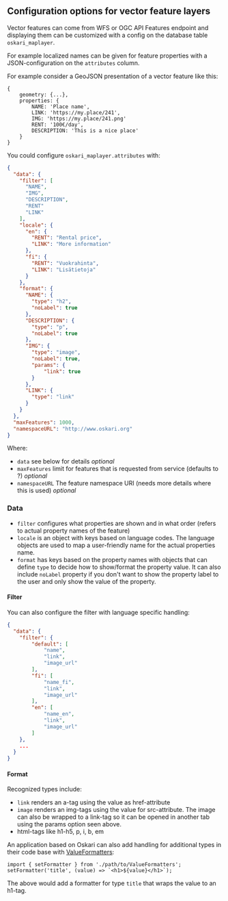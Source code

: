 ## Configuration options for vector feature layers

Vector features can come from WFS or OGC API Features endpoint and displaying them can be customized with a config on the database table `oskari_maplayer`.

For example localized names can be given for feature properties with a JSON-configuration on the `attributes` column.

For example consider a GeoJSON presentation of a vector feature like this:

```
{
    geometry: {...},
    properties: {
        NAME: 'Place name',
        LINK: 'https://my.place/241',
        IMG: 'https://my.place/241.png'
        RENT: '100€/day',
        DESCRIPTION: 'This is a nice place'
    }
}
```
You could configure `oskari_maplayer.attributes` with:
```json
{
  "data": {
    "filter": [
      "NAME",
      "IMG",
      "DESCRIPTION",
      "RENT"
      "LINK"
    ],
    "locale": {
      "en": {
        "RENT": "Rental price",
        "LINK": "More information"
      },
      "fi": {
        "RENT": "Vuokrahinta",
        "LINK": "Lisätietoja"
      }
    },
    "format": {
      "NAME": {
        "type": "h2",
        "noLabel": true
      },
      "DESCRIPTION": {
        "type": "p",
        "noLabel": true
      },
      "IMG": {
        "type": "image",
        "noLabel": true,
        "params": {
            "link": true
        }
      },
      "LINK": {
        "type": "link"
      }
    }
  },
  "maxFeatures": 1000,
  "namespaceURL": "http://www.oskari.org"
}
```

Where:
- `data` see below for details *optional*
- `maxFeatures` limit for features that is requested from service (defaults to ?) *optional*
- `namespaceURL` The feature namespace URI (needs more details where this is used) *optional*

### Data

- `filter` configures what properties are shown and in what order (refers to actual property names of the feature)
- `locale` is an object with keys based on language codes. The language objects are used to map a user-friendly name for the actual properties name.
- `format` has keys based on the property names with objects that can define `type` to decide how to show/format the property value. It can also include `noLabel` property if you don't want to show the property label to the user and only show the value of the property.

#### Filter

You can also configure the filter with language specific handling:
```json
{
  "data": {
    "filter": {
        "default": [
            "name",
            "link",
            "image_url"
        ],
        "fi": [
            "name_fi",
            "link",
            "image_url"
        ],
        "en": [
            "name_en",
            "link",
            "image_url"
        ]
    },
    ...
  }
}
```

#### Format

Recognized types include:
- `link` renders an a-tag using the value as href-attribute
- `image` renders an img-tags using the value for src-attribute. The image can also be wrapped to a link-tag so it can be opened in another tab using the params option seen above.
- html-tags like h1-h5, p, i, b, em

An application based on Oskari can also add handling for additional types in their code base with [ValueFormatters](https://github.com/oskariorg/oskari-frontend/blob/2.5.1/bundles/mapping/mapmodule/plugin/getinfo/ValueFormatters.js):
```
import { setFormatter } from './path/to/ValueFormatters';
setFormatter('title', (value) => `<h1>${value}</h1>`);
```
The above would add a formatter for type `title` that wraps the value to an h1-tag.
